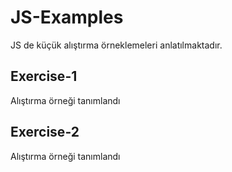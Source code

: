 # JS-Examples
JS de küçük alıştırma örneklemeleri anlatılmaktadır.

## Exercise-1
Alıştırma örneği tanımlandı

## Exercise-2
Alıştırma örneği tanımlandı
